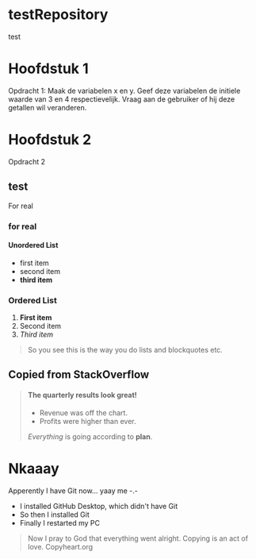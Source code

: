 # testRepository
 test

# Hoofdstuk 1
Opdracht 1: Maak de variabelen x en y. Geef deze variabelen de initiele waarde van 3 en 4 respectievelijk. Vraag aan de gebruiker of hij deze getallen wil veranderen.

# Hoofdstuk 2
Opdracht 2

## test
For real

### for real

#### Unordered List
- first item
- second item
- **third item**

### Ordered List 
1. __First item__
2. Second item
3. *Third item*

> So you see this is the way you do lists and blockquotes etc.

## Copied from StackOverflow
> #### The quarterly results look great!
>
> - Revenue was off the chart.
> - Profits were higher than ever.
>
>  *Everything* is going according to **plan**.

# Nkaaay
Apperently I have Git now... yaay me -.-
- I installed GitHub Desktop, which didn't have Git
- So then I installed Git
- Finally I restarted my PC

> Now I pray to God that everything went alright. Copying is an act of love. 
> Copyheart.org